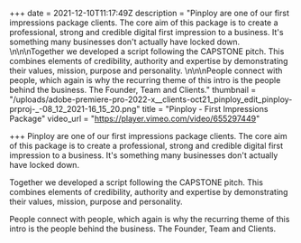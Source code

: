 +++
date = 2021-12-10T11:17:49Z
description = "Pinploy are one of our first impressions package clients. The core aim of this package is to create a professional, strong and credible digital first impression to a business. It's something many businesses don't actually have locked down. \n\n\nTogether we developed a script following the CAPSTONE pitch. This combines elements of credibility, authority and expertise by demonstrating their values, mission, purpose and personality. \n\n\nPeople connect with people, which again is why the recurring theme of this intro is the people behind the business. The Founder, Team and Clients."
thumbnail = "/uploads/adobe-premiere-pro-2022-x__clients-oct21_pinploy_edit_pinploy-prproj-_-08_12_2021-16_15_20.png"
title = "Pinploy - First Impressions Package"
video_url = "https://player.vimeo.com/video/655297449"

+++
Pinploy are one of our first impressions package clients. The core aim of this package is to create a professional, strong and credible digital first impression to a business. It's something many businesses don't actually have locked down.

Together we developed a script following the CAPSTONE pitch. This combines elements of credibility, authority and expertise by demonstrating their values, mission, purpose and personality.

People connect with people, which again is why the recurring theme of this intro is the people behind the business. The Founder, Team and Clients.
